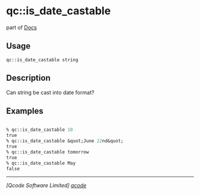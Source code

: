qc::is_date_castable
====================

part of [Docs](.)

Usage
-----
`qc::is_date_castable string`

Description
-----------
Can string be cast into date format?

Examples
--------
```tcl

% qc::is_date_castable 10
true
% qc::is_date_castable &quot;June 22nd&quot;
true
% qc::is_date_castable tomorrow
true
% qc::is_date_castable May
false
```

----------------------------------
*[Qcode Software Limited] [qcode]*

[qcode]: http://www.qcode.co.uk "Qcode Software"